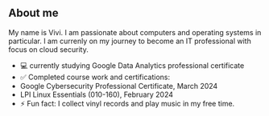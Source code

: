 <!-- 
<picture>
 <source media="(prefers-color-scheme: dark)" srcset="https://avatars.githubusercontent.com/u/29596573?v=4">
 <source media="(prefers-color-scheme: light)" srcset="https://avatars.githubusercontent.com/u/29596573?v=4">
 <img alt="Vivi's profile image" src="https://avatars.githubusercontent.com/u/29596573?v=4">
</picture>
-->

## About me
My name is Vivi.
I am passionate about computers and operating systems in particular.
I am currenly on my journey to become an IT professional with focus on cloud security.

<!-- COMMENT -->
- 💻 currently studying Google Data Analytics professional certificate
- ✅ Completed course work and certifications:
- Google Cybersecurity Professional Certificate, March 2024
- LPI Linux Essentials (010-160), February 2024
- ⚡ Fun fact: I collect vinyl records and play music in my free time.
